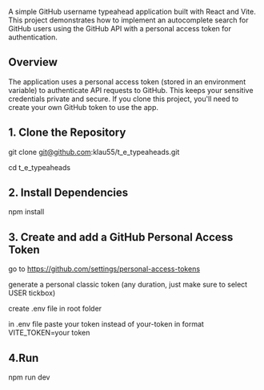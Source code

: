 A simple GitHub username typeahead application built with React and Vite. This project demonstrates how to implement an autocomplete search for GitHub users using the GitHub API with a personal access token for authentication.

## Overview
The application uses a personal access token (stored in an environment variable) to authenticate API requests to GitHub. This keeps your sensitive credentials private and secure. If you clone this project, you'll need to create your own GitHub token to use the app.

## 1. Clone the Repository
git clone git@github.com:klau55/t_e_typeaheads.git

cd t_e_typeaheads

## 2. Install Dependencies
npm install

## 3. Create and add a GitHub Personal Access Token
go to https://github.com/settings/personal-access-tokens

generate a personal classic token (any duration, just make sure to select USER tickbox)

create .env file in root folder

in .env file paste your token instead of your-token in format VITE_TOKEN=your token

## 4.Run
npm run dev
